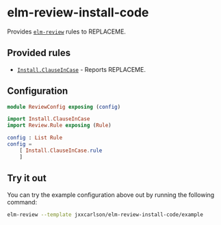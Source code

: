 # elm-review-install-code

Provides [`elm-review`](https://package.elm-lang.org/packages/jfmengels/elm-review/latest/) rules to REPLACEME.

## Provided rules

- [`Install.ClauseInCase`](https://package.elm-lang.org/packages/jxxcarlson/elm-review-install-code/1.0.0/Install-ClauseInCase) - Reports REPLACEME.

## Configuration

```elm
module ReviewConfig exposing (config)

import Install.ClauseInCase
import Review.Rule exposing (Rule)

config : List Rule
config =
    [ Install.ClauseInCase.rule
    ]
```

## Try it out

You can try the example configuration above out by running the following command:

```bash
elm-review --template jxxcarlson/elm-review-install-code/example
```
